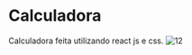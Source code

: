 # Calculadora

Calculadora feita utilizando react js e css.
![12](https://user-images.githubusercontent.com/71858303/122317345-c1e02880-cef3-11eb-8dac-7b140ec269c6.jpg)

